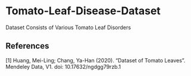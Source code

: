 # Tomato-Leaf-Disease-Dataset
Dataset Consists of Various Tomato Leaf Disorders

## References
<a id="1">[1]</a>
Huang, Mei-Ling; Chang, Ya-Han (2020). 
“Dataset of Tomato Leaves”.
Mendeley Data, V1. 
doi: 10.17632/ngdgg79rzb.1
